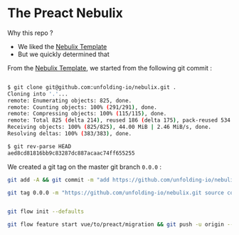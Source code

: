 # The Preact Nebulix

Why this repo ?

* We liked the [Nebulix Template](https://github.com/unfolding-io/nebulix.git)
* But we quickly determined that

From the [Nebulix Template](https://github.com/unfolding-io/nebulix.git), we started from the following git commit :

```bash

$ git clone git@github.com:unfolding-io/nebulix.git .
Cloning into '.'...
remote: Enumerating objects: 825, done.
remote: Counting objects: 100% (291/291), done.
remote: Compressing objects: 100% (115/115), done.
remote: Total 825 (delta 214), reused 186 (delta 175), pack-reused 534
Receiving objects: 100% (825/825), 44.00 MiB | 2.46 MiB/s, done.
Resolving deltas: 100% (383/383), done.

$ git rev-parse HEAD
aed8cd81816bb9c83287dc887acaac74ff655255

```

We created a git tag on the master git branch `0.0.0` :

```bash
git add -A && git commit -m "add https://github.com/unfolding-io/nebulix.git source code commit [aed8cd81816bb9c83287dc887acaac74ff655255]" && git push -u origin master

git tag 0.0.0 -m "https://github.com/unfolding-io/nebulix.git source code commit [aed8cd81816bb9c83287dc887acaac74ff655255]" && git push -u origin --tags


git flow init --defaults

git flow feature start vue/to/preact/migration && git push -u origin --all


```
